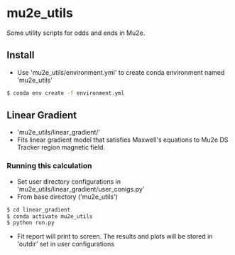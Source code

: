 # mu2e_utils
Some utility scripts for odds and ends in Mu2e.

## Install
- Use 'mu2e_utils/environment.yml' to create conda environment named 'mu2e_utils'
```bash
$ conda env create -f environment.yml
```

## Linear Gradient
- 'mu2e_utils/linear_gradient/'
- Fits linear gradient model that satisfies Maxwell's equations to Mu2e DS Tracker region magnetic field.

### Running this calculation
- Set user directory configurations in 'mu2e_utils/linear_gradient/user_conigs.py'
- From base directory ('mu2e_utils')
```bash
$ cd linear_gradient
$ conda activate mu2e_utils
$ python run.py
```
- Fit report will print to screen. The results and plots will be stored in 'outdir' set in user configurations
